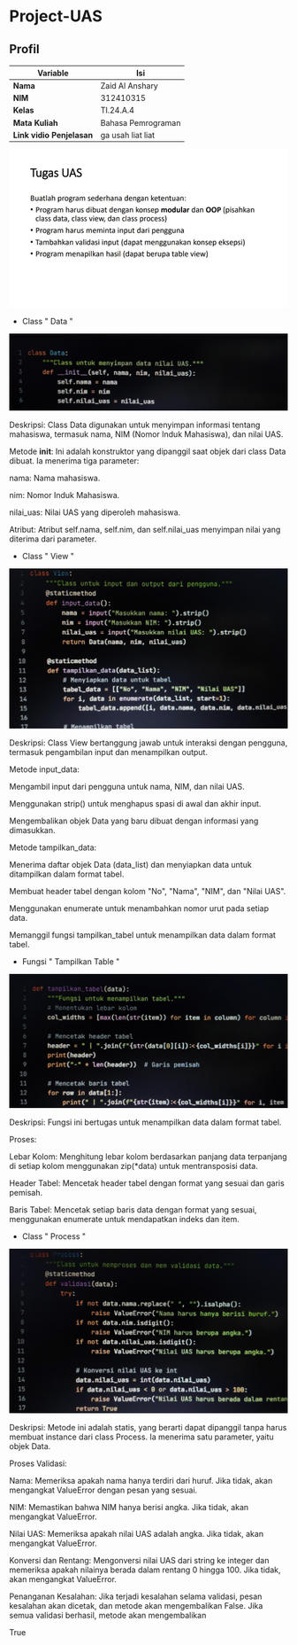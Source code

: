 # Project-UAS

## Profil
| Variable | Isi |
| -------- | --- |
| **Nama** | Zaid Al Anshary |
| **NIM** | 312410315 |
| **Kelas** | TI.24.A.4 |
| **Mata Kuliah** | Bahasa Pemrograman |
| **Link vidio Penjelasan** | ga usah liat liat |


![gambar](https://github.com/Abcdeflahhh/UASPEMRO/blob/71de6bd92acac08a813c4d8179a0606b5037b7cd/Image/tugas.jpg)

- Class " Data " 
 
![gambar](https://github.com/Abcdeflahhh/UASPEMRO/blob/b4c7185e51c5fabb70c80fe6a282a6c0386b8a15/Image/class%20data.jpg)

Deskripsi: Class Data digunakan untuk menyimpan informasi tentang mahasiswa, termasuk nama, NIM (Nomor Induk Mahasiswa), dan nilai UAS.

Metode __init__: Ini adalah konstruktor yang dipanggil saat objek dari class Data dibuat. Ia menerima tiga parameter:

nama: Nama mahasiswa.

nim: Nomor Induk Mahasiswa.

nilai_uas: Nilai UAS yang diperoleh mahasiswa.

Atribut: Atribut self.nama, self.nim, dan self.nilai_uas menyimpan nilai yang diterima dari parameter.

- Class " View " 

![gambar](https://github.com/Abcdeflahhh/UASPEMRO/blob/804b9c41bc554e0ff189d6b493c5b034950ff675/Image/class%20view.jpg)

Deskripsi: Class View bertanggung jawab untuk interaksi dengan pengguna, termasuk pengambilan input dan menampilkan output.

Metode input_data:

Mengambil input dari pengguna untuk nama, NIM, dan nilai UAS.

Menggunakan strip() untuk menghapus spasi di awal dan akhir input.

Mengembalikan objek Data yang baru dibuat dengan informasi yang dimasukkan.

Metode tampilkan_data:

Menerima daftar objek Data (data_list) dan menyiapkan data untuk ditampilkan dalam format tabel.

Membuat header tabel dengan kolom "No", "Nama", "NIM", dan "Nilai UAS".

Menggunakan enumerate untuk menambahkan nomor urut pada setiap data.

Memanggil fungsi tampilkan_tabel untuk menampilkan data dalam format tabel.

- Fungsi " Tampilkan Table "

![gambar](https://github.com/Abcdeflahhh/UASPEMRO/blob/cbac0eaedd66045259d5d8170e5f1de5c1f09817/Image/tampilkan%20table.jpg)

Deskripsi: Fungsi ini bertugas untuk menampilkan data dalam format tabel.

Proses:

Lebar Kolom: Menghitung lebar kolom berdasarkan panjang data terpanjang di setiap kolom menggunakan zip(*data) untuk mentransposisi data.

Header Tabel: Mencetak header tabel dengan format yang sesuai dan garis pemisah.

Baris Tabel: Mencetak setiap baris data dengan format yang sesuai, menggunakan enumerate untuk mendapatkan indeks dan item.

- Class " Process "

![gambar](https://github.com/Abcdeflahhh/UASPEMRO/blob/dcc49aba8a051f8459b3959fd85da8e8cfe64531/Image/class%20process.jpg)

Deskripsi: Metode ini adalah statis, yang berarti dapat dipanggil tanpa harus membuat instance dari class Process. Ia menerima satu parameter, yaitu objek Data.

Proses Validasi:

Nama: Memeriksa apakah nama hanya terdiri dari huruf. Jika tidak, akan mengangkat ValueError dengan pesan yang sesuai.

NIM: Memastikan bahwa NIM hanya berisi angka. Jika tidak, akan mengangkat ValueError.

Nilai UAS: Memeriksa apakah nilai UAS adalah angka. Jika tidak, akan mengangkat ValueError.

Konversi dan Rentang: Mengonversi nilai UAS dari string ke integer dan memeriksa apakah nilainya berada dalam rentang 0 hingga 100. Jika tidak, akan mengangkat ValueError.

Penanganan Kesalahan: Jika terjadi kesalahan selama validasi, pesan kesalahan akan dicetak, dan metode akan mengembalikan False. Jika semua validasi berhasil, metode akan mengembalikan 

True
